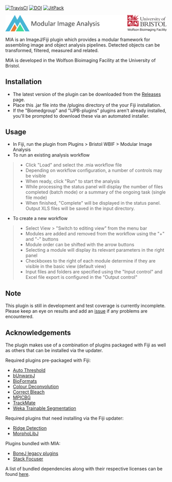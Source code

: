[![TravisCI](https://travis-ci.com/SJCross/MIA.svg?branch=master)](https://travis-ci.com/SJCross/MIA)
[![DOI](https://zenodo.org/badge/DOI/10.5281/zenodo.1201372.svg)](https://doi.org/10.5281/zenodo.1201320)
[![JitPack](https://jitpack.io/v/SJCross/ModularImageAnalysis.svg)](https://jitpack.io/#SJCross/ModularImageAnalysis/)

<img src="./docs/images/Logo_text_UoB_128.png">
<br>

MIA is an ImageJ/Fiji plugin which provides a modular framework for assembling image and object analysis pipelines.  Detected objects can be transformed, filtered, measured and related.</div>

MIA is developed in the Wolfson Bioimaging Facility at the University of Bristol.


Installation
------------
- The latest version of the plugin can be downloaded from the [Releases](https://github.com/SJCross/ModularImageAnalysis/releases) page.
- Place this .jar file into the /plugins directory of the your Fiji installation.
- If the "Biomedgroup" and "IJPB-plugins" plugins aren't already installed, you'll be prompted to download these via an automated installer.

Usage
-----
- In Fiji, run the plugin from Plugins > Bristol WBIF > Modular Image Analysis
- To run an existing analysis workflow
> - Click "Load" and select the .mia workflow file
> - Depending on workflow configuration, a number of controls may be visible
> - When ready, click "Run" to start the analysis
> - While processing the status panel will display the number of files completed (batch mode) or a summary of the ongoing task (single file mode)
> - When finished, "Complete" will be displayed in the status panel.  Output XLS files will be saved in the input directory.
- To create a new workflow
> - Select View > "Switch to editing view" from the menu bar
> - Modules are added and removed from the workflow using the "+" and "-" buttons
> - Module order can be shifted with the arrow buttons
> - Selecting a module will display its relevant parameters in the right panel
> - Checkboxes to the right of each module determine if they are visible in the basic view (default view)
> - Input files and folders are specified using the "Input control" and Excel file export is configured in the "Output control"

Note
----
This plugin is still in development and test coverage is currently incomplete.  Please keep an eye on results and add an [issue](https://github.com/SJCross/ModularImageAnalysis/issues) if any problems are encountered.

Acknowledgements
----------------
The plugin makes use of a combination of plugins packaged with Fiji as well as others that can be installed via the updater.

Required plugins pre-packaged with Fiji:
- [Auto Threshold](https://github.com/fiji/Auto_Threshold)
- [bUnwarpJ](https://github.com/fiji/bUnwarpJ)
- [BioFormats](https://github.com/openmicroscopy/bioformats)
- [Colour Deconvolution](https://github.com/fiji/Colour_Deconvolution)
- [Correct Bleach](https://github.com/fiji/CorrectBleach)
- [MPICBG](https://github.com/axtimwalde/mpicbg)
- [TrackMate](https://github.com/fiji/TrackMate)
- [Weka Trainable Segmentation](https://github.com/fiji/Trainable_Segmentation)

Required plugins that need installing via the Fiji updater:
- [Ridge Detection](https://github.com/thorstenwagner/ij-ridgedetection)
- [MorphoLibJ](https://github.com/ijpb/MorphoLibJ)

Plugins bundled with MIA:
- [BoneJ legacy plugins](https://github.com/mdoube/BoneJ)
- [Stack Focuser](https://imagej.nih.gov/ij/plugins/stack-focuser.html)

A list of bundled dependencies along with their respective licenses can be found [here](https://cdn.staticaly.com/gh/SJCross/ModularImageAnalysis/908a49be/target/site/dependencies.html).
